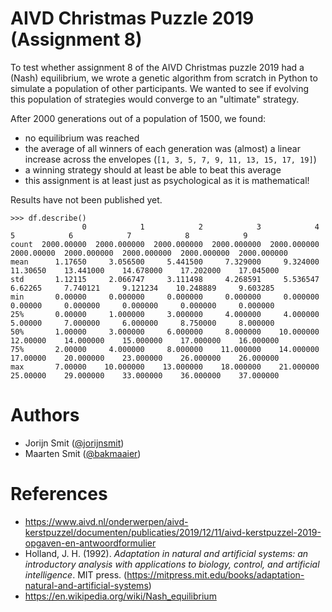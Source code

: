 # AIVD Christmas Puzzle 2019 (Assignment 8)

To test whether assignment 8 of the AIVD Christmas puzzle 2019 had a (Nash) equilibrium, we wrote a genetic algorithm from scratch in Python to simulate a population of other participants. We wanted to see if evolving this population of strategies would converge to an "ultimate" strategy.

After 2000 generations out of a population of 1500, we found:
- no equilibrium was reached
- the average of all winners of each generation was (almost) a linear increase across the envelopes (`[1, 3, 5, 7, 9, 11, 13, 15, 17, 19]`)
- a winning strategy should at least be able to beat this average
- this assignment is at least just as psychological as it is mathematical!

Results have not been published yet.

```
>>> df.describe()
                0            1            2            3            4           5            6            7            8            9
count  2000.00000  2000.000000  2000.000000  2000.000000  2000.000000  2000.00000  2000.000000  2000.000000  2000.000000  2000.000000
mean      1.17650     3.056500     5.441500     7.329000     9.324000    11.30650    13.441000    14.678000    17.202000    17.045000
std       1.12115     2.066747     3.111498     4.268591     5.536547     6.62265     7.740121     9.121234    10.248889     9.603285
min       0.00000     0.000000     0.000000     0.000000     0.000000     0.00000     0.000000     0.000000     0.000000     0.000000
25%       0.00000     1.000000     3.000000     4.000000     4.000000     5.00000     7.000000     6.000000     8.750000     8.000000
50%       1.00000     3.000000     6.000000     8.000000    10.000000    12.00000    14.000000    15.000000    17.000000    16.000000
75%       2.00000     4.000000     8.000000    11.000000    14.000000    17.00000    20.000000    23.000000    26.000000    26.000000
max       7.00000    10.000000    13.000000    18.000000    21.000000    25.00000    29.000000    33.000000    36.000000    37.000000
```

# Authors
- Jorijn Smit ([@jorijnsmit](https://github.com/jorijnsmit/))
- Maarten Smit ([@bakmaaier](https://github.com/bakmaaier/))

# References
- https://www.aivd.nl/onderwerpen/aivd-kerstpuzzel/documenten/publicaties/2019/12/11/aivd-kerstpuzzel-2019-opgaven-en-antwoordformulier
- Holland, J. H. (1992). *Adaptation in natural and artificial systems: an introductory analysis with applications to biology, control, and artificial intelligence*. MIT press. (https://mitpress.mit.edu/books/adaptation-natural-and-artificial-systems)
- https://en.wikipedia.org/wiki/Nash_equilibrium
